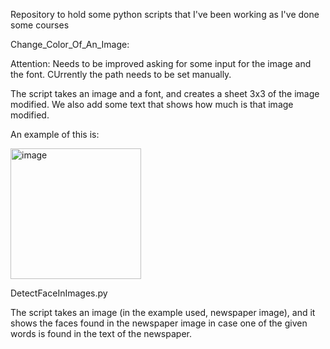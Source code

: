 Repository to hold some python scripts that I've been working as I've done some courses 

Change_Color_Of_An_Image:

Attention: Needs to be improved asking for some input for the image and the font. CUrrently the path needs to be set manually.

The script takes an image and a font, and creates a sheet 3x3 of the image modified. We also add some text that shows how much is that image modified.

An example of this is:

<img width="209" alt="image" src="https://github.com/jaumeVallsBota/Python_scripts/assets/150121531/c1d1e9b1-7994-408e-a22e-7b77c7422d72">


DetectFaceInImages.py

The script takes an image (in the example used, newspaper image), and it shows the faces found in the newspaper image in case one of the given words is found in the text of the newspaper.

